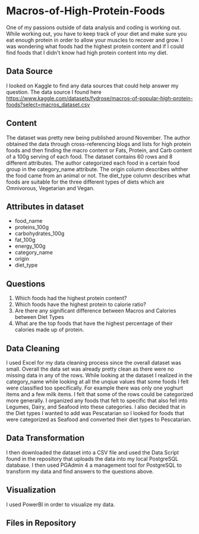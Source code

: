 # Macros-of-High-Protein-Foods

One of my passions outside of data analysis and coding is working out. While working out, you have to keep track of your diet and make sure you eat enough protein in order to allow your muscles to recover and grow. I was wondering what foods had the highest protein content and if I could find foods that I didn't know had high protein content into my diet. 

## Data Source

I looked on Kaggle to find any data sources that could help answer my question. The data source I found here https://www.kaggle.com/datasets/fydrose/macros-of-popular-high-protein-foods?select=macros_dataset.csv

## Content
The dataset was pretty new being published around November. The author obtained the data through cross-referencing blogs and lists for high protein foods and then finding the macro content or Fats, Protein, and Carb content of a 100g serving of each food. The dataset contains 60 rows and 8 different attributes. The author categorized each food in a certain food group in the category_name attribute. The origin column describes whther the food came from an animal or not. The diet_type column describes what foods are suitable for the three different types of diets which are Omnivorous, Vegetarian and Vegan.

## Attributes in dataset

* food_name
* proteins_100g
* carbohydrates_100g
* fat_100g
* energy_100g
* category_name
* origin
* diet_type

## Questions

1. Which foods had the highest protein content?
2. Which foods have the highest protein to calorie ratio?
3. Are there any significant difference between Macros and Calories between Diet Types
4. What are the top foods that have the highest percentage of their calories made up of protein.

## Data Cleaning
I used Excel for my data cleaning process since the overall dataset was small. Overall the data set was already pretty clean as there were no missing data in any of the rows. While looking at the dataset I realized in the category_name while looking at all the unqiue values that some foods I felt were classified too specifically. For example there was only one yoghurt items and a few milk items. I felt that some of the rows could be categorized more generally. I organized any foods that felt to specific that also fell into Legumes, Dairy, and Seafood into these categories. I also decided that in the Diet types I wanted to add was Pescatarian so I looked for foods that were categorized as Seafood and converted their diet types to Pescatarian.

## Data Transformation
I then downloaded the dataset into a CSV file and used the Data Script found in the repository that uploads the data into my local PostgreSQL database. I then used PGAdmin 4 a management tool for PostgreSQL to transform my data and find answers to the questions above. 

## Visualization 
I used PowerBI in order to visualize my data.

## Files in Repository

